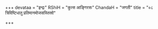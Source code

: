 +++
devataa = "इन्द्रः"
RShiH = "कुत्स आङ्गिरसः"
ChandaH = "जगती"
title = "०८ त्रिविष्टिधातु प्रतिमानमोजसस्तिस्रो"

+++
